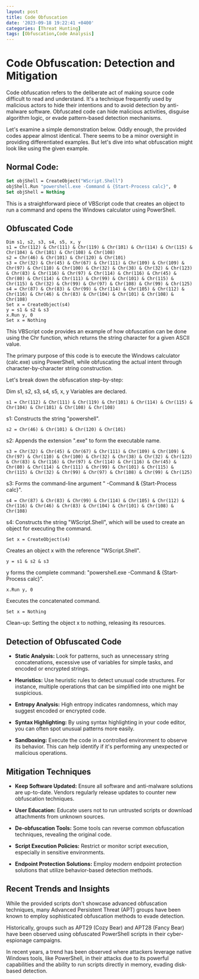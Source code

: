 ```yaml
---
layout: post
title: Code Obfuscation
date: '2023-09-18 19:22:41 +0400'
categories: [Threat Hunting]
tags: [Obfuscation,Code Analysis]
---
```


# Code Obfuscation: Detection and Mitigation

Code obfuscation refers to the deliberate act of making source code difficult to read and understand. It's a technique frequently used by malicious actors to hide their intentions and to avoid detection by anti-malware software. Obfuscated code can hide malicious activities, disguise algorithm logic, or evade pattern-based detection mechanisms.

Let's examine a simple demonstration below. Oddly enough, the provided codes appear almost identical. There seems to be a minor oversight in providing differentiated examples. But let's dive into what obfuscation might look like using the given example.

## Normal Code:

```vb
Set objShell = CreateObject("WScript.Shell")
objShell.Run "powershell.exe -Command & {Start-Process calc}", 0
Set objShell = Nothing
```

This is a straightforward piece of VBScript code that creates an object to run a command and opens the Windows calculator using PowerShell.

## Obfuscated Code

```
Dim s1, s2, s3, s4, s5, x, y
s1 = Chr(112) & Chr(111) & Chr(119) & Chr(101) & Chr(114) & Chr(115) & Chr(104) & Chr(101) & Chr(108) & Chr(108)
s2 = Chr(46) & Chr(101) & Chr(120) & Chr(101)
s3 = Chr(32) & Chr(45) & Chr(67) & Chr(111) & Chr(109) & Chr(109) & Chr(97) & Chr(110) & Chr(100) & Chr(32) & Chr(38) & Chr(32) & Chr(123) & Chr(83) & Chr(116) & Chr(97) & Chr(114) & Chr(116) & Chr(45) & Chr(80) & Chr(114) & Chr(111) & Chr(99) & Chr(101) & Chr(115) & Chr(115) & Chr(32) & Chr(99) & Chr(97) & Chr(108) & Chr(99) & Chr(125)
s4 = Chr(87) & Chr(83) & Chr(99) & Chr(114) & Chr(105) & Chr(112) & Chr(116) & Chr(46) & Chr(83) & Chr(104) & Chr(101) & Chr(108) & Chr(108)
Set x = CreateObject(s4)
y = s1 & s2 & s3
x.Run y, 0
Set x = Nothing
```

This VBScript code provides an example of how obfuscation can be done using the Chr function, which returns the string character for a given ASCII value.

The primary purpose of this code is to execute the Windows calculator (calc.exe) using PowerShell, while obfuscating the actual intent through character-by-character string construction.

Let's break down the obfuscation step-by-step:

Dim s1, s2, s3, s4, s5, x, y
Variables are declared.


```
s1 = Chr(112) & Chr(111) & Chr(119) & Chr(101) & Chr(114) & Chr(115) & Chr(104) & Chr(101) & Chr(108) & Chr(108)
```
s1: Constructs the string "powershell".

```
s2 = Chr(46) & Chr(101) & Chr(120) & Chr(101)
```
s2: Appends the extension ".exe" to form the executable name.

```
s3 = Chr(32) & Chr(45) & Chr(67) & Chr(111) & Chr(109) & Chr(109) & Chr(97) & Chr(110) & Chr(100) & Chr(32) & Chr(38) & Chr(32) & Chr(123) & Chr(83) & Chr(116) & Chr(97) & Chr(114) & Chr(116) & Chr(45) & Chr(80) & Chr(114) & Chr(111) & Chr(99) & Chr(101) & Chr(115) & Chr(115) & Chr(32) & Chr(99) & Chr(97) & Chr(108) & Chr(99) & Chr(125)
```
s3: Forms the command-line argument " -Command & {Start-Process calc}".

```
s4 = Chr(87) & Chr(83) & Chr(99) & Chr(114) & Chr(105) & Chr(112) & Chr(116) & Chr(46) & Chr(83) & Chr(104) & Chr(101) & Chr(108) & Chr(108)
```
s4: Constructs the string "WScript.Shell", which will be used to create an object for executing the command.

```
Set x = CreateObject(s4)
```
Creates an object x with the reference "WScript.Shell".

```
y = s1 & s2 & s3
```
y forms the complete command: "powershell.exe -Command & {Start-Process calc}".

```
x.Run y, 0
```
Executes the concatenated command.

```
Set x = Nothing
```
Clean-up: Setting the object x to nothing, releasing its resources.

## Detection of Obfuscated Code
- **Static Analysis:** Look for patterns, such as unnecessary string concatenations, excessive use of variables for simple tasks, and encoded or encrypted strings.

- **Heuristics:** Use heuristic rules to detect unusual code structures. For instance, multiple operations that can be simplified into one might be suspicious.

- **Entropy Analysis:** High entropy indicates randomness, which may suggest encoded or encrypted code.

- **Syntax Highlighting:** By using syntax highlighting in your code editor, you can often spot unusual patterns more easily.

- **Sandboxing:** Execute the code in a controlled environment to observe its behavior. This can help identify if it's performing any unexpected or malicious operations.

## Mitigation Techniques
- **Keep Software Updated:** Ensure all software and anti-malware solutions are up-to-date. Vendors regularly release updates to counter new obfuscation techniques.

- **User Education:** Educate users not to run untrusted scripts or download attachments from unknown sources.

- **De-obfuscation Tools:** Some tools can reverse common obfuscation techniques, revealing the original code.

- **Script Execution Policies:** Restrict or monitor script execution, especially in sensitive environments.

- **Endpoint Protection Solutions:** Employ modern endpoint protection solutions that utilize behavior-based detection methods.

## Recent Trends and Insights
While the provided scripts don't showcase advanced obfuscation techniques, many Advanced Persistent Threat (APT) groups have been known to employ sophisticated obfuscation methods to evade detection.

Historically, groups such as APT29 (Cozy Bear) and APT28 (Fancy Bear) have been observed using obfuscated PowerShell scripts in their cyber-espionage campaigns.

In recent years, a trend has been observed where attackers leverage native Windows tools, like PowerShell, in their attacks due to its powerful capabilities and the ability to run scripts directly in memory, evading disk-based detection.
